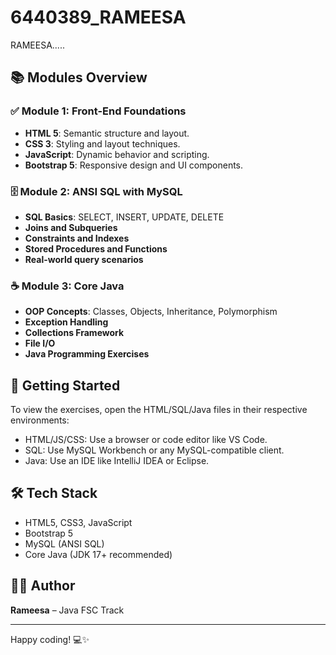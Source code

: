 # 6440389_RAMEESA
RAMEESA.....

## 📚 Modules Overview

### ✅ Module 1: Front-End Foundations
- **HTML 5**: Semantic structure and layout.
- **CSS 3**: Styling and layout techniques.
- **JavaScript**: Dynamic behavior and scripting.
- **Bootstrap 5**: Responsive design and UI components.

### 🗄️ Module 2: ANSI SQL with MySQL
- **SQL Basics**: SELECT, INSERT, UPDATE, DELETE
- **Joins and Subqueries**
- **Constraints and Indexes**
- **Stored Procedures and Functions**
- **Real-world query scenarios**

### ☕ Module 3: Core Java
- **OOP Concepts**: Classes, Objects, Inheritance, Polymorphism
- **Exception Handling**
- **Collections Framework**
- **File I/O**
- **Java Programming Exercises**

## 🚀 Getting Started

To view the exercises, open the HTML/SQL/Java files in their respective environments:
- HTML/JS/CSS: Use a browser or code editor like VS Code.
- SQL: Use MySQL Workbench or any MySQL-compatible client.
- Java: Use an IDE like IntelliJ IDEA or Eclipse.

## 🛠️ Tech Stack

- HTML5, CSS3, JavaScript
- Bootstrap 5
- MySQL (ANSI SQL)
- Core Java (JDK 17+ recommended)

## 👩‍💻 Author

**Rameesa** – Java FSC Track

---

Happy coding! 💻✨
